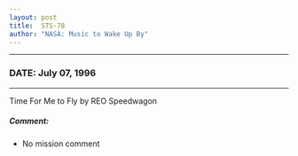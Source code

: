 ```yaml
---
layout: post
title:  STS-78
author: "NASA: Music to Wake Up By"
---
```


----
### DATE: July 07, 1996
----
Time For Me to Fly by REO Speedwagon

##### Comment:
* No mission comment
